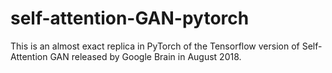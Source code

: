 # self-attention-GAN-pytorch
This is an almost exact replica in PyTorch of the Tensorflow version of Self-Attention GAN released by Google Brain in August 2018.
